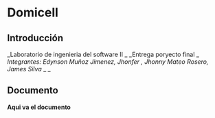 # Domicell


## Introducción

_Laboratorio de ingenieria del software II _
_Entrega poryecto final _
_Integrantes:  Edynson Muñoz Jimenez, Jhonfer , Jhonny Mateo Rosero, James Silva_
_ _

## Documento

__Aqui va el documento__
